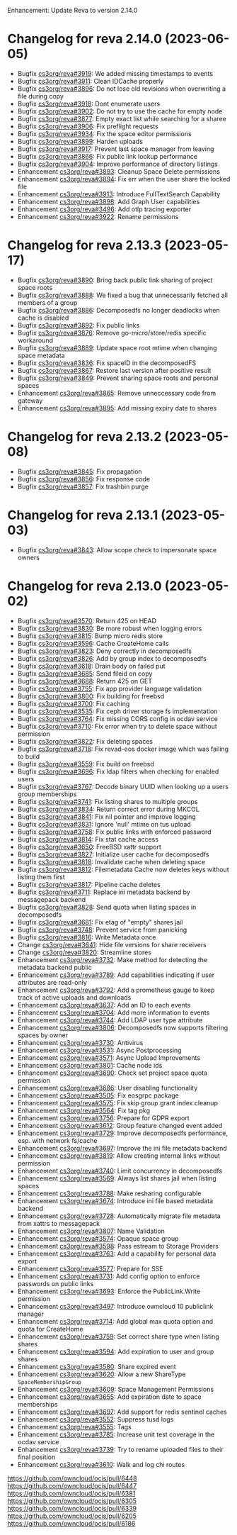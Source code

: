 Enhancement: Update Reva to version 2.14.0

Changelog for reva 2.14.0 (2023-06-05)
=======================================

*   Bugfix [cs3org/reva#3919](https://github.com/cs3org/reva/pull/3919): We added missing timestamps to events
*   Bugfix [cs3org/reva#3911](https://github.com/cs3org/reva/pull/3911): Clean IDCache properly
*   Bugfix [cs3org/reva#3896](https://github.com/cs3org/reva/pull/3896): Do not lose old revisions when overwriting a file during copy
*   Bugfix [cs3org/reva#3918](https://github.com/cs3org/reva/pull/3918): Dont enumerate users
*   Bugfix [cs3org/reva#3902](https://github.com/cs3org/reva/pull/3902): Do not try to use the cache for empty node
*   Bugfix [cs3org/reva#3877](https://github.com/cs3org/reva/pull/3877): Empty exact list while searching for a sharee
*   Bugfix [cs3org/reva#3906](https://github.com/cs3org/reva/pull/3906): Fix preflight requests
*   Bugfix [cs3org/reva#3934](https://github.com/cs3org/reva/pull/3934): Fix the space editor permissions
*   Bugfix [cs3org/reva#3899](https://github.com/cs3org/reva/pull/3899): Harden uploads
*   Bugfix [cs3org/reva#3917](https://github.com/cs3org/reva/pull/3917): Prevent last space manager from leaving
*   Bugfix [cs3org/reva#3866](https://github.com/cs3org/reva/pull/3866): Fix public link lookup performance
*   Bugfix [cs3org/reva#3904](https://github.com/cs3org/reva/pull/3904): Improve performance of directory listings
*   Enhancement [cs3org/reva#3893](https://github.com/cs3org/reva/pull/3893): Cleanup Space Delete permissions
*   Enhancement [cs3org/reva#3894](https://github.com/cs3org/reva/pull/3894): Fix err when the user share the locked file
*   Enhancement [cs3org/reva#3913](https://github.com/cs3org/reva/pull/3913): Introduce FullTextSearch Capability
*   Enhancement [cs3org/reva#3898](https://github.com/cs3org/reva/pull/3898): Add Graph User capabilities
*   Enhancement [cs3org/reva#3496](https://github.com/cs3org/reva/pull/3496): Add otlp tracing exporter
*   Enhancement [cs3org/reva#3922](https://github.com/cs3org/reva/pull/3922): Rename permissions

Changelog for reva 2.13.3 (2023-05-17)
=======================================

*   Bugfix [cs3org/reva#3890](https://github.com/cs3org/reva/pull/3890): Bring back public link sharing of project space roots
*   Bugfix [cs3org/reva#3888](https://github.com/cs3org/reva/pull/3888): We fixed a bug that unnecessarily fetched all members of a group
*   Bugfix [cs3org/reva#3886](https://github.com/cs3org/reva/pull/3886): Decomposedfs no longer deadlocks when cache is disabled
*   Bugfix [cs3org/reva#3892](https://github.com/cs3org/reva/pull/3892): Fix public links
*   Bugfix [cs3org/reva#3876](https://github.com/cs3org/reva/pull/3876): Remove go-micro/store/redis specific workaround
*   Bugfix [cs3org/reva#3889](https://github.com/cs3org/reva/pull/3889): Update space root mtime when changing space metadata
*   Bugfix [cs3org/reva#3836](https://github.com/cs3org/reva/pull/3836): Fix spaceID in the decomposedFS
*   Bugfix [cs3org/reva#3867](https://github.com/cs3org/reva/pull/3867): Restore last version after positive result
*   Bugfix [cs3org/reva#3849](https://github.com/cs3org/reva/pull/3849): Prevent sharing space roots and personal spaces
*   Enhancement [cs3org/reva#3865](https://github.com/cs3org/reva/pull/3865): Remove unneccessary code from gateway
*   Enhancement [cs3org/reva#3895](https://github.com/cs3org/reva/pull/3895): Add missing expiry date to shares

Changelog for reva 2.13.2 (2023-05-08)
=======================================

*   Bugfix [cs3org/reva#3845](https://github.com/cs3org/reva/pull/3845): Fix propagation
*   Bugfix [cs3org/reva#3856](https://github.com/cs3org/reva/pull/3856): Fix response code
*   Bugfix [cs3org/reva#3857](https://github.com/cs3org/reva/pull/3857): Fix trashbin purge

Changelog for reva 2.13.1 (2023-05-03)
=======================================

*   Bugfix [cs3org/reva#3843](https://github.com/cs3org/reva/pull/3843): Allow scope check to impersonate space owners

Changelog for reva 2.13.0 (2023-05-02)
=======================================

*   Bugfix [cs3org/reva#3570](https://github.com/cs3org/reva/pull/3570): Return 425 on HEAD
*   Bugfix [cs3org/reva#3830](https://github.com/cs3org/reva/pull/3830): Be more robust when logging errors
*   Bugfix [cs3org/reva#3815](https://github.com/cs3org/reva/pull/3815): Bump micro redis store
*   Bugfix [cs3org/reva#3596](https://github.com/cs3org/reva/pull/3596): Cache CreateHome calls
*   Bugfix [cs3org/reva#3823](https://github.com/cs3org/reva/pull/3823): Deny correctly in decomposedfs
*   Bugfix [cs3org/reva#3826](https://github.com/cs3org/reva/pull/3826): Add by group index to decomposedfs
*   Bugfix [cs3org/reva#3618](https://github.com/cs3org/reva/pull/3618): Drain body on failed put
*   Bugfix [cs3org/reva#3685](https://github.com/cs3org/reva/pull/3685): Send fileid on copy
*   Bugfix [cs3org/reva#3688](https://github.com/cs3org/reva/pull/3688): Return 425 on GET
*   Bugfix [cs3org/reva#3755](https://github.com/cs3org/reva/pull/3755): Fix app provider language validation
*   Bugfix [cs3org/reva#3800](https://github.com/cs3org/reva/pull/3800): Fix building for freebsd
*   Bugfix [cs3org/reva#3700](https://github.com/cs3org/reva/pull/3700): Fix caching
*   Bugfix [cs3org/reva#3535](https://github.com/cs3org/reva/pull/3535): Fix ceph driver storage fs implementation
*   Bugfix [cs3org/reva#3764](https://github.com/cs3org/reva/pull/3764): Fix missing CORS config in ocdav service
*   Bugfix [cs3org/reva#3710](https://github.com/cs3org/reva/pull/3710): Fix error when try to delete space without permission
*   Bugfix [cs3org/reva#3822](https://github.com/cs3org/reva/pull/3822): Fix deleting spaces
*   Bugfix [cs3org/reva#3718](https://github.com/cs3org/reva/pull/3718): Fix revad-eos docker image which was failing to build
*   Bugfix [cs3org/reva#3559](https://github.com/cs3org/reva/pull/3559): Fix build on freebsd
*   Bugfix [cs3org/reva#3696](https://github.com/cs3org/reva/pull/3696): Fix ldap filters when checking for enabled users
*   Bugfix [cs3org/reva#3767](https://github.com/cs3org/reva/pull/3767): Decode binary UUID when looking up a users group memberships
*   Bugfix [cs3org/reva#3741](https://github.com/cs3org/reva/pull/3741): Fix listing shares to multiple groups
*   Bugfix [cs3org/reva#3834](https://github.com/cs3org/reva/pull/3834): Return correct error during MKCOL
*   Bugfix [cs3org/reva#3841](https://github.com/cs3org/reva/pull/3841): Fix nil pointer and improve logging
*   Bugfix [cs3org/reva#3831](https://github.com/cs3org/reva/pull/3831): Ignore 'null' mtime on tus upload
*   Bugfix [cs3org/reva#3758](https://github.com/cs3org/reva/pull/3758): Fix public links with enforced password
*   Bugfix [cs3org/reva#3814](https://github.com/cs3org/reva/pull/3814): Fix stat cache access
*   Bugfix [cs3org/reva#3650](https://github.com/cs3org/reva/pull/3650): FreeBSD xattr support
*   Bugfix [cs3org/reva#3827](https://github.com/cs3org/reva/pull/3827): Initialize user cache for decomposedfs
*   Bugfix [cs3org/reva#3818](https://github.com/cs3org/reva/pull/3818): Invalidate cache when deleting space
*   Bugfix [cs3org/reva#3812](https://github.com/cs3org/reva/pull/3812): Filemetadata Cache now deletes keys without listing them first
*   Bugfix [cs3org/reva#3817](https://github.com/cs3org/reva/pull/3817): Pipeline cache deletes
*   Bugfix [cs3org/reva#3711](https://github.com/cs3org/reva/pull/3711): Replace ini metadata backend by messagepack backend
*   Bugfix [cs3org/reva#3828](https://github.com/cs3org/reva/pull/3828): Send quota when listing spaces in decomposedfs
*   Bugfix [cs3org/reva#3681](https://github.com/cs3org/reva/pull/3681): Fix etag of "empty" shares jail
*   Bugfix [cs3org/reva#3748](https://github.com/cs3org/reva/pull/3748): Prevent service from panicking
*   Bugfix [cs3org/reva#3816](https://github.com/cs3org/reva/pull/3816): Write Metadata once
*   Change [cs3org/reva#3641](https://github.com/cs3org/reva/pull/3641): Hide file versions for share receivers
*   Change [cs3org/reva#3820](https://github.com/cs3org/reva/pull/3820): Streamline stores
*   Enhancement [cs3org/reva#3732](https://github.com/cs3org/reva/pull/3732): Make method for detecting the metadata backend public
*   Enhancement [cs3org/reva#3789](https://github.com/cs3org/reva/pull/3789): Add capabilities indicating if user attributes are read-only
*   Enhancement [cs3org/reva#3792](https://github.com/cs3org/reva/pull/3792): Add a prometheus gauge to keep track of active uploads and downloads
*   Enhancement [cs3org/reva#3637](https://github.com/cs3org/reva/pull/3637): Add an ID to each events
*   Enhancement [cs3org/reva#3704](https://github.com/cs3org/reva/pull/3704): Add more information to events
*   Enhancement [cs3org/reva#3744](https://github.com/cs3org/reva/pull/3744): Add LDAP user type attribute
*   Enhancement [cs3org/reva#3806](https://github.com/cs3org/reva/pull/3806): Decomposedfs now supports filtering spaces by owner
*   Enhancement [cs3org/reva#3730](https://github.com/cs3org/reva/pull/3730): Antivirus
*   Enhancement [cs3org/reva#3531](https://github.com/cs3org/reva/pull/3531): Async Postprocessing
*   Enhancement [cs3org/reva#3571](https://github.com/cs3org/reva/pull/3571): Async Upload Improvements
*   Enhancement [cs3org/reva#3801](https://github.com/cs3org/reva/pull/3801): Cache node ids
*   Enhancement [cs3org/reva#3690](https://github.com/cs3org/reva/pull/3690): Check set project space quota permission
*   Enhancement [cs3org/reva#3686](https://github.com/cs3org/reva/pull/3686): User disabling functionality
*   Enhancement [cs3org/reva#3505](https://github.com/cs3org/reva/pull/3505): Fix eosgrpc package
*   Enhancement [cs3org/reva#3575](https://github.com/cs3org/reva/pull/3575): Fix skip group grant index cleanup
*   Enhancement [cs3org/reva#3564](https://github.com/cs3org/reva/pull/3564): Fix tag pkg
*   Enhancement [cs3org/reva#3756](https://github.com/cs3org/reva/pull/3756): Prepare for GDPR export
*   Enhancement [cs3org/reva#3612](https://github.com/cs3org/reva/pull/3612): Group feature changed event added
*   Enhancement [cs3org/reva#3729](https://github.com/cs3org/reva/pull/3729): Improve decomposedfs performance, esp. with network fs/cache
*   Enhancement [cs3org/reva#3697](https://github.com/cs3org/reva/pull/3697): Improve the ini file metadata backend
*   Enhancement [cs3org/reva#3819](https://github.com/cs3org/reva/pull/3819): Allow creating internal links without permission
*   Enhancement [cs3org/reva#3740](https://github.com/cs3org/reva/pull/3740): Limit concurrency in decomposedfs
*   Enhancement [cs3org/reva#3569](https://github.com/cs3org/reva/pull/3569): Always list shares jail when listing spaces
*   Enhancement [cs3org/reva#3788](https://github.com/cs3org/reva/pull/3788): Make resharing configurable
*   Enhancement [cs3org/reva#3674](https://github.com/cs3org/reva/pull/3674): Introduce ini file based metadata backend
*   Enhancement [cs3org/reva#3728](https://github.com/cs3org/reva/pull/3728): Automatically migrate file metadata from xattrs to messagepack
*   Enhancement [cs3org/reva#3807](https://github.com/cs3org/reva/pull/3807): Name Validation
*   Enhancement [cs3org/reva#3574](https://github.com/cs3org/reva/pull/3574): Opaque space group
*   Enhancement [cs3org/reva#3598](https://github.com/cs3org/reva/pull/3598): Pass estream to Storage Providers
*   Enhancement [cs3org/reva#3763](https://github.com/cs3org/reva/pull/3763): Add a capability for personal data export
*   Enhancement [cs3org/reva#3577](https://github.com/cs3org/reva/pull/3577): Prepare for SSE
*   Enhancement [cs3org/reva#3731](https://github.com/cs3org/reva/pull/3731): Add config option to enforce passwords on public links
*   Enhancement [cs3org/reva#3693](https://github.com/cs3org/reva/pull/3693): Enforce the PublicLink.Write permission
*   Enhancement [cs3org/reva#3497](https://github.com/cs3org/reva/pull/3497): Introduce owncloud 10 publiclink manager
*   Enhancement [cs3org/reva#3714](https://github.com/cs3org/reva/pull/3714): Add global max quota option and quota for CreateHome
*   Enhancement [cs3org/reva#3759](https://github.com/cs3org/reva/pull/3759): Set correct share type when listing shares
*   Enhancement [cs3org/reva#3594](https://github.com/cs3org/reva/pull/3594): Add expiration to user and group shares
*   Enhancement [cs3org/reva#3580](https://github.com/cs3org/reva/pull/3580): Share expired event
*   Enhancement [cs3org/reva#3620](https://github.com/cs3org/reva/pull/3620): Allow a new ShareType `SpaceMembershipGroup`
*   Enhancement [cs3org/reva#3609](https://github.com/cs3org/reva/pull/3609): Space Management Permissions
*   Enhancement [cs3org/reva#3655](https://github.com/cs3org/reva/pull/3655): Add expiration date to space memberships
*   Enhancement [cs3org/reva#3697](https://github.com/cs3org/reva/pull/3697): Add support for redis sentinel caches
*   Enhancement [cs3org/reva#3552](https://github.com/cs3org/reva/pull/3552): Suppress tusd logs
*   Enhancement [cs3org/reva#3555](https://github.com/cs3org/reva/pull/3555): Tags
*   Enhancement [cs3org/reva#3785](https://github.com/cs3org/reva/pull/3785): Increase unit test coverage in the ocdav service
*   Enhancement [cs3org/reva#3739](https://github.com/cs3org/reva/pull/3739): Try to rename uploaded files to their final position
*   Enhancement [cs3org/reva#3610](https://github.com/cs3org/reva/pull/3610): Walk and log chi routes


https://github.com/owncloud/ocis/pull/6448
https://github.com/owncloud/ocis/pull/6447
https://github.com/owncloud/ocis/pull/6381
https://github.com/owncloud/ocis/pull/6305
https://github.com/owncloud/ocis/pull/6339
https://github.com/owncloud/ocis/pull/6205
https://github.com/owncloud/ocis/pull/6186
